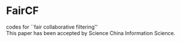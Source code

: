 # FairCF
codes for ``fair collaborative filtering''<br>
This paper has been accepted by Science China Information Science.
